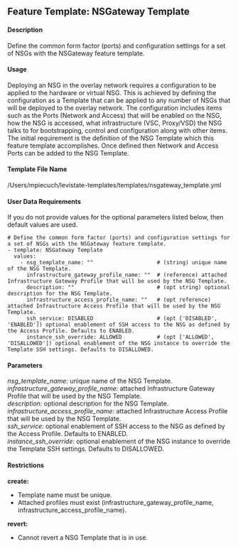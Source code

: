 ## Feature Template: NSGateway Template
#### Description
Define the common form factor (ports) and configuration settings for a set of NSGs with the NSGateway feature template.

#### Usage
Deploying an NSG in the overlay network requires a configuration to be applied to the hardware or virtual NSG. This is achieved by defining the configuration as a Template that can be applied to any number of NSGs that will be deployed to the overlay network. The configuration includes items such as the Ports (Network and Access) that will be enabled on the NSG, how the NSG is accessed, what infrastructure (VSC, Proxy/VSD) the NSG talks to for bootstrapping, control and configuration along with other items. The initial requirement is the definition of the NSG Template which this feature template accomplishes. Once defined then Network and Access Ports can be added to the NSG Template.

#### Template File Name
/Users/mpiecuch/levistate-templates/templates/nsgateway_template.yml

#### User Data Requirements
If you do not provide values for the optional parameters listed below, then default values are used.

```
# Define the common form factor (ports) and configuration settings for a set of NSGs with the NSGateway feature template.
- template: NSGateway Template
  values:
    - nsg_template_name: ""                    # (string) unique name of the NSG Template.
      infrastructure_gateway_profile_name: ""  # (reference) attached Infrastructure Gateway Profile that will be used by the NSG Template.
      description: ""                          # (opt string) optional description for the NSG Template.
      infrastructure_access_profile_name: ""   # (opt reference) attached Infrastructure Access Profile that will be used by the NSG Template.
      ssh_service: DISABLED                    # (opt ['DISABLED', 'ENABLED']) optional enablement of SSH access to the NSG as defined by the Access Profile. Defaults to ENABLED.
      instance_ssh_override: ALLOWED           # (opt ['ALLOWED', 'DISALLOWED']) optional enablement of the NSG instance to override the Template SSH settings. Defaults to DISALLOWED.

```

#### Parameters
*nsg_template_name:* unique name of the NSG Template.<br>
*infrastructure_gateway_profile_name:* attached Infrastructure Gateway Profile that will be used by the NSG Template.<br>
*description:* optional description for the NSG Template.<br>
*infrastructure_access_profile_name:* attached Infrastructure Access Profile that will be used by the NSG Template.<br>
*ssh_service:* optional enablement of SSH access to the NSG as defined by the Access Profile. Defaults to ENABLED.<br>
*instance_ssh_override:* optional enablement of the NSG instance to override the Template SSH settings. Defaults to DISALLOWED.<br>


#### Restrictions
**create:**
* Template name must be unique.
* Attached profiles must exist (infrastructure_gateway_profile_name, infrastructure_access_profile_name).

**revert:**
* Cannot revert a NSG Template that is in use.

